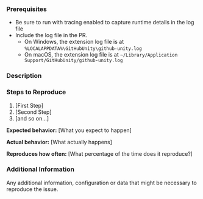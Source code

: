 <!--

Have you read GitHub for Unity's Code of Conduct? By filing an Issue, you are expected to comply with it, including treating everyone with respect: https://github.com/github-for-unity/Unity/blob/master/CODE_OF_CONDUCT.md

-->

### Prerequisites

- Be sure to run with tracing enabled to capture runtime details in the log file
- Include the log file in the PR.
  - On Windows, the extension log file is at `%LOCALAPPDATA%\GitHubUnity\github-unity.log`
  - On macOS, the extension log file is at `~/Library/Application Support/GitHubUnity/github-unity.log`

### Description

<!-- Description of the issue -->

### Steps to Reproduce

1. [First Step]
2. [Second Step]
3. [and so on...]

**Expected behavior:** [What you expect to happen]

**Actual behavior:** [What actually happens]

**Reproduces how often:** [What percentage of the time does it reproduce?]

### Additional Information

Any additional information, configuration or data that might be necessary to reproduce the issue.
